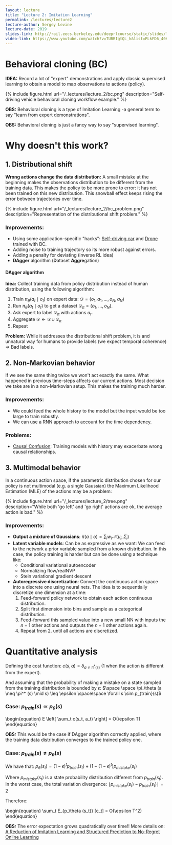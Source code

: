 ```yaml
---
layout: lecture
title: "Lecture 2: Imitation Learning"
permalink: /lectures/lecture2
lecture-author: Sergey Levine
lecture-date: 2019
slides-link: http://rail.eecs.berkeley.edu/deeprlcourse/static/slides/lec-2.pdf
video-link: https://www.youtube.com/watch?v=TUBBIgtQL_k&list=PLkFD6_40KJIwhWJpGazJ9VSj9CFMkb79A&index=3&t=3206s
---
```


# Behavioral cloning (BC)

**IDEA:** Record a lot of "expert" demonstrations and apply classic supervised learning to obtain a model to map observations to actions (policy).

{% include figure.html url="/_lectures/lecture_2/bc.png" description="Self-driving vehicle behavioral cloning workflow example." %}

**OBS:** Behavioral cloning is a type of Imitation Learning -a general term to say "learn from expert demonstrations".

**OBS:** Behavioral cloning is just a fancy way to say "supervised learning".

# Why doesn't this work?

## 1. Distributional shift

**Wrong actions change the data distribution:** A small mistake at the beginning makes the observations distribution to be different from the training data. This makes the policy to be more prone to error: it has not been trained on this  new distribution. This snowball effect keeps rising the error between trajectories over time.

{% include figure.html url="/_lectures/lecture_2/bc_problem.png" description="Representation of the distributional shift problem." %}

### Improvements:
- Using some application-specific "hacks": [Self-driving car](https://devblogs.nvidia.com/) and [Drone](https://idsia-robotics.github.io/files/publications/RAL16_Giusti.pdf) trained with BC.
- Adding noise to training trajectory so its more robust against errors.
- Adding a penalty for deviating (inverse RL idea)
- **DAgger** algorithm (**D**ataset **Aggre**gation)

#### DAgger algorithm

**Idea:** Collect training data from policy distribution instead of human distribution, using the following algorithm:

1. Train $\pi_{\theta} (a_t \mid o_t)$ on expert data: $\mathcal{D} = (o_1, a_1, ..., o_N, a_N)$
2. Run $\pi_{\theta} (a_t \mid o_t)$ to get a dataset $\mathcal{D}_\pi = (o_1, ..., o_N)$.
3. Ask expert to label $\mathcal{D}_\pi$ with actions $a_t$.
4. Aggregate $\mathcal{D} \leftarrow \mathcal{D} \cup \mathcal{D}_\pi$
5. Repeat

**Problem:** While it addresses the distributional shift problem, it is and unnatural way for humans to provide labels (we expect temporal coherence) $\Rightarrow$ Bad labels.

## 2. Non-Markovian behavior
If we see the same thing twice we won't act exactly the same. What happened in previous time-steps affects our current actions. Most decision we take are in a non-Markovian setup. This makes the training much harder.

### Improvements:
- We could feed the whole history to the model but the input would be too large to train robustly.
- We can use a RNN approach to account for the time dependency.

### Problems:
- [Causal Confusion](https://arxiv.org/abs/1905.11979): Training models with history may exacerbate wrong causal relationships.

## 3. Multimodal behavior

In a continuous action space, if the parametric distribution chosen for our policy is not multimodal (e.g. a single Gaussian) the Maximum Likelihood Estimation (MLE) of the actions may be a problem:

{% include figure.html url="/_lectures/lecture_2/tree.png" description="While both 'go left' and 'go right' actions are ok, the average action is bad." %}


### Improvements:
- **Output a mixture of Gaussians**: $\pi (a \mid o) = \sum_i w_i \mathcal{N} (\mu_i, \Sigma_i)$
- **Latent variable models**: Can be as expressive as we want: We can feed to the network a prior variable sampled from a known distribution. In this case, the policy training is harder but can be done using a technique like:
    - Conditional variational autoencoder
    - Normalizing flow/realNVP
    - Stein variational gradient descent
- **Autoregressive discretization**: Convert the continuous action space into a discrete one using neural nets. The idea is to sequentially discretize one dimension at a time:
    1. Feed-forward policy network to obtain each action continuous distribution.
    2. Split first dimension into bins and sample as a categorical distribution.
    3. Feed-forward this sampled value into a new small NN with inputs the $n-1$ other actions and outputs the $n-1$ other actions again.
    4. Repeat from 2. until all actions are discretized.

# Quantitative analysis

Defining the cost function: $c(s, a) = \delta_{a \neq \pi^*(s)}$ (1 when the action is different from the expert).

And assuming that the probability of making a mistake on a state sampled from the training distribution is bounded by $\epsilon$: $\space \space \pi_\theta (a \neq \pi^* (s) \mid s) \leq \epsilon \space\space \forall s \sim p_{train}(s)$ 

### Case: $p_{train}(s) \simeq p_{\theta}(s)$
\begin{equation}
E \left[ \sum_t c(s_t, a_t) \right] = O(\epsilon T)
\end{equation}

**OBS:** This would be the case if DAgger algorithm correctly applied, where the training data distribution converges to the trained policy one.

### Case: $p_{train}(s) \neq p_{\theta}(s)$

We have that: $p_\theta (s_t) = (1-\epsilon)^t p_{train} (s_t) + (1 - (1 - \epsilon)^t) p_{mistake} (s_t)$

Where $p_{mistake} (s_t)$ is a state probability distribution different from $p_{train} (s_t)$. In the worst case, the total variation divergence: $\mid p_{mistake} (s_t) - p_{train} (s_t) \mid = 2$

Therefore:

\begin{equation}
\sum_t E_{p_\theta (s_t)} [c_t] = O(\epsilon T^2)
\end{equation}

**OBS:** The error expectation grows quadratically over time!! More details on: [A Reduction of Imitation Learning and Structured Prediction to No-Regret Online Learning](https://arxiv.org/abs/1011.0686)